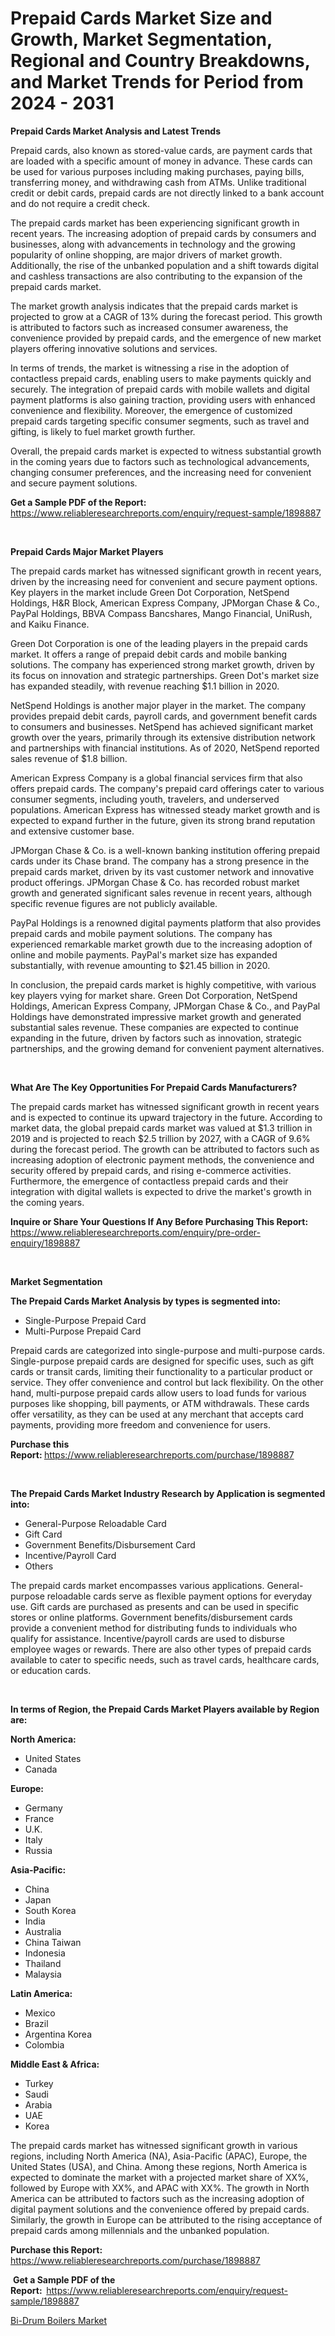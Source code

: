 <p><h1>Prepaid Cards Market Size and Growth, Market Segmentation, Regional and Country Breakdowns, and Market Trends for Period from 2024 -  2031</h1></p><p><strong>Prepaid Cards Market Analysis and Latest Trends</strong></p>
<p><p>Prepaid cards, also known as stored-value cards, are payment cards that are loaded with a specific amount of money in advance. These cards can be used for various purposes including making purchases, paying bills, transferring money, and withdrawing cash from ATMs. Unlike traditional credit or debit cards, prepaid cards are not directly linked to a bank account and do not require a credit check.</p><p>The prepaid cards market has been experiencing significant growth in recent years. The increasing adoption of prepaid cards by consumers and businesses, along with advancements in technology and the growing popularity of online shopping, are major drivers of market growth. Additionally, the rise of the unbanked population and a shift towards digital and cashless transactions are also contributing to the expansion of the prepaid cards market.</p><p>The market growth analysis indicates that the prepaid cards market is projected to grow at a CAGR of 13% during the forecast period. This growth is attributed to factors such as increased consumer awareness, the convenience provided by prepaid cards, and the emergence of new market players offering innovative solutions and services.</p><p>In terms of trends, the market is witnessing a rise in the adoption of contactless prepaid cards, enabling users to make payments quickly and securely. The integration of prepaid cards with mobile wallets and digital payment platforms is also gaining traction, providing users with enhanced convenience and flexibility. Moreover, the emergence of customized prepaid cards targeting specific consumer segments, such as travel and gifting, is likely to fuel market growth further.</p><p>Overall, the prepaid cards market is expected to witness substantial growth in the coming years due to factors such as technological advancements, changing consumer preferences, and the increasing need for convenient and secure payment solutions.</p></p>
<p><strong>Get a Sample PDF of the Report:&nbsp;</strong> <a href="https://www.reliableresearchreports.com/enquiry/request-sample/1898887">https://www.reliableresearchreports.com/enquiry/request-sample/1898887</a></p>
<p>&nbsp;</p>
<p><strong>Prepaid Cards Major Market Players</strong></p>
<p><p>The prepaid cards market has witnessed significant growth in recent years, driven by the increasing need for convenient and secure payment options. Key players in the market include Green Dot Corporation, NetSpend Holdings, H&R Block, American Express Company, JPMorgan Chase & Co., PayPal Holdings, BBVA Compass Bancshares, Mango Financial, UniRush, and Kaiku Finance.</p><p>Green Dot Corporation is one of the leading players in the prepaid cards market. It offers a range of prepaid debit cards and mobile banking solutions. The company has experienced strong market growth, driven by its focus on innovation and strategic partnerships. Green Dot's market size has expanded steadily, with revenue reaching $1.1 billion in 2020.</p><p>NetSpend Holdings is another major player in the market. The company provides prepaid debit cards, payroll cards, and government benefit cards to consumers and businesses. NetSpend has achieved significant market growth over the years, primarily through its extensive distribution network and partnerships with financial institutions. As of 2020, NetSpend reported sales revenue of $1.8 billion.</p><p>American Express Company is a global financial services firm that also offers prepaid cards. The company's prepaid card offerings cater to various consumer segments, including youth, travelers, and underserved populations. American Express has witnessed steady market growth and is expected to expand further in the future, given its strong brand reputation and extensive customer base.</p><p>JPMorgan Chase & Co. is a well-known banking institution offering prepaid cards under its Chase brand. The company has a strong presence in the prepaid cards market, driven by its vast customer network and innovative product offerings. JPMorgan Chase & Co. has recorded robust market growth and generated significant sales revenue in recent years, although specific revenue figures are not publicly available.</p><p>PayPal Holdings is a renowned digital payments platform that also provides prepaid cards and mobile payment solutions. The company has experienced remarkable market growth due to the increasing adoption of online and mobile payments. PayPal's market size has expanded substantially, with revenue amounting to $21.45 billion in 2020.</p><p>In conclusion, the prepaid cards market is highly competitive, with various key players vying for market share. Green Dot Corporation, NetSpend Holdings, American Express Company, JPMorgan Chase & Co., and PayPal Holdings have demonstrated impressive market growth and generated substantial sales revenue. These companies are expected to continue expanding in the future, driven by factors such as innovation, strategic partnerships, and the growing demand for convenient payment alternatives.</p></p>
<p>&nbsp;</p>
<p><strong>What Are The Key Opportunities For Prepaid Cards Manufacturers?</strong></p>
<p><p>The prepaid cards market has witnessed significant growth in recent years and is expected to continue its upward trajectory in the future. According to market data, the global prepaid cards market was valued at $1.3 trillion in 2019 and is projected to reach $2.5 trillion by 2027, with a CAGR of 9.6% during the forecast period. The growth can be attributed to factors such as increasing adoption of electronic payment methods, the convenience and security offered by prepaid cards, and rising e-commerce activities. Furthermore, the emergence of contactless prepaid cards and their integration with digital wallets is expected to drive the market's growth in the coming years.</p></p>
<p><strong>Inquire or Share Your Questions If Any Before Purchasing This Report:</strong> <a href="https://www.reliableresearchreports.com/enquiry/pre-order-enquiry/1898887">https://www.reliableresearchreports.com/enquiry/pre-order-enquiry/1898887</a></p>
<p>&nbsp;</p>
<p><strong>Market Segmentation</strong></p>
<p><strong>The Prepaid Cards Market Analysis by types is segmented into:</strong></p>
<p><ul><li>Single-Purpose Prepaid Card</li><li>Multi-Purpose Prepaid Card</li></ul></p>
<p><p>Prepaid cards are categorized into single-purpose and multi-purpose cards. Single-purpose prepaid cards are designed for specific uses, such as gift cards or transit cards, limiting their functionality to a particular product or service. They offer convenience and control but lack flexibility. On the other hand, multi-purpose prepaid cards allow users to load funds for various purposes like shopping, bill payments, or ATM withdrawals. These cards offer versatility, as they can be used at any merchant that accepts card payments, providing more freedom and convenience for users.</p></p>
<p><strong>Purchase this Report:&nbsp;</strong><a href="https://www.reliableresearchreports.com/purchase/1898887">https://www.reliableresearchreports.com/purchase/1898887</a></p>
<p>&nbsp;</p>
<p><strong>The Prepaid Cards Market Industry Research by Application is segmented into:</strong></p>
<p><ul><li>General-Purpose Reloadable Card</li><li>Gift Card</li><li>Government Benefits/Disbursement Card</li><li>Incentive/Payroll Card</li><li>Others</li></ul></p>
<p><p>The prepaid cards market encompasses various applications. General-purpose reloadable cards serve as flexible payment options for everyday use. Gift cards are purchased as presents and can be used in specific stores or online platforms. Government benefits/disbursement cards provide a convenient method for distributing funds to individuals who qualify for assistance. Incentive/payroll cards are used to disburse employee wages or rewards. There are also other types of prepaid cards available to cater to specific needs, such as travel cards, healthcare cards, or education cards.</p></p>
<p>&nbsp;</p>
<p><strong>In terms of Region, the Prepaid Cards Market Players available by Region are:</strong></p>
<p>
    <p> <strong> North America: </strong>
        <ul>
            <li>United States</li>
            <li>Canada</li>
        </ul>
        </p> 
    <p> <strong> Europe: </strong>
        <ul>
            <li>Germany</li>
            <li>France</li>
            <li>U.K.</li>
            <li>Italy</li>
            <li>Russia</li>
        </ul>
        </p> 
    <p> <strong> Asia-Pacific: </strong>
        <ul>
            <li>China</li>
            <li>Japan</li>
            <li>South Korea</li>
            <li>India</li>
            <li>Australia</li>
            <li>China Taiwan</li>
            <li>Indonesia</li>
            <li>Thailand</li>
            <li>Malaysia</li>
        </ul>
        </p> 
    <p> <strong> Latin America: </strong>
        <ul>
            <li>Mexico</li>
            <li>Brazil</li>
            <li>Argentina Korea</li>
            <li>Colombia</li>
        </ul>
        </p> 
    <p> <strong> Middle East & Africa: </strong>
        <ul>
            <li>Turkey</li>
            <li>Saudi</li>
            <li>Arabia</li>
            <li>UAE</li>
            <li>Korea</li>
        </ul>
    </p>
    </p>
<p><p>The prepaid cards market has witnessed significant growth in various regions, including North America (NA), Asia-Pacific (APAC), Europe, the United States (USA), and China. Among these regions, North America is expected to dominate the market with a projected market share of XX%, followed by Europe with XX%, and APAC with XX%. The growth in North America can be attributed to factors such as the increasing adoption of digital payment solutions and the convenience offered by prepaid cards. Similarly, the growth in Europe can be attributed to the rising acceptance of prepaid cards among millennials and the unbanked population.</p></p>
<p><strong>Purchase this Report: </strong><a href="https://www.reliableresearchreports.com/purchase/1898887">https://www.reliableresearchreports.com/purchase/1898887</a></p>
<p>&nbsp;<strong>Get a Sample PDF of the Report:&nbsp;&nbsp;</strong><a href="https://www.reliableresearchreports.com/enquiry/request-sample/1898887">https://www.reliableresearchreports.com/enquiry/request-sample/1898887</a></p>
<p><strong></strong></p>
<p><p><a href="https://www.linkedin.com/pulse/decoding-bi-drum-boilers-market-deep-dive-latest-trends-segmentation-bivgf?trackingId=op%2Bun7ZVTLKYb%2ByHE7gqmw%3D%3D">Bi-Drum Boilers Market</a></p></p>